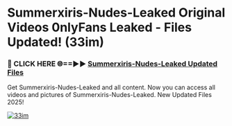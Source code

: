 # Summerxiris-Nudes-Leaked Original Videos 0nlyFans Leaked - Files Updated! (33im)

<h3>🔴 CLICK HERE 🌐==►► <a href="https://tinyurl.com/4mcuefdz" rel="nofollow">Summerxiris-Nudes-Leaked Updated Files</a></h3>

Get Summerxiris-Nudes-Leaked and all content. Now you can access all videos and pictures of Summerxiris-Nudes-Leaked. New Updated Files 2025!

[![33im](https://i.imgur.com/StAQSOY.gif)](https://tinyurl.com/4mcuefdz)
